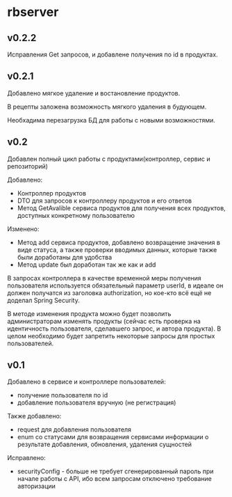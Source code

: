 # rbserver
## v0.2.2
Исправления Get запросов, и добавлене получения по id в продуктах.

## v0.2.1
Добавлено мягкое удаление и востановление продуктов.

В рецепты заложена возможность мягкого удаления в будующем.

Необхадима перезагрузка БД для работы с новыми возможностями.

## v0.2
Добавлен полный цикл работы с продуктами(контроллер, сервис и репозиторий)

Добавлено:
- Контроллер продуктов
- DTO для запросов к  контроллеру продуктов и его ответов
- Метод GetAvalible сервиса продуктов для получения всех продуктов, доступных конкретному пользователю

Изменено:
- Метод add сервиса продуктов, добавлено возвращение значения в виде статуса, а также проверки вводимых данных, которые также были доработаны для удобства
- Метод update был доработан так же как и add

В запросах контроллера в качестве временной меры получения пользователя используется обязательный параметр userId, в идеале он должен получатся из заголовка authorization, но кое-кто всё ещё не доделал 
Spring Security.

В методе изменения продукта можно будет позволить администраторам изменять продукты (сейчас есть проверка на идентичность пользователя, сделавшего запрос, и автора продукта). В целом необходимо будет запретить некоторые запросы для простых пользователей.

## v0.1

Добавлено в сервисе и контроллере пользователей:
- получение пользователя по id
- добавление пользователя вручную (не регистрация)

Также добавлено:
- request для добавления пользователя
- enum со статусами для возвращения сервисами информации о результате добавления, обновления, удаления сущностей

Исправлено:
- securityConfig - больше не требует сгенерированный пароль при начале работы с API, ибо всем запросам отключено требование авторизации
